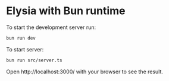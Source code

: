 # Elysia with Bun runtime

To start the development server run:

```bash
bun run dev
```

To start server:

```bash
bun run src/server.ts
```

Open http://localhost:3000/ with your browser to see the result.
